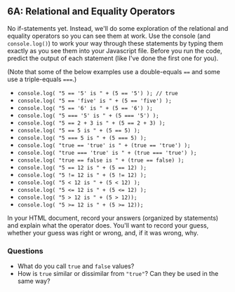 ## 6A: Relational and Equality Operators

No if-statements yet. Instead, we'll do some exploration of the relational and equality operators so you can see them at work. Use the console (and `console.log()`) to work your way through these statements by typing them exactly as you see them into your Javascript file. Before you run the code, predict the output of each statement (like I've done the first one for you).

(Note that some of the below examples use a double-equals `==` and some use a triple-equals `===`.)

- `console.log( "5 == '5' is " + (5 == '5') ); // true`
- `console.log( "5 == 'five' is " + (5 == 'five') );`
- `console.log( "5 == '6' is " + (5 == '6') );`
- `console.log( "5 === '5' is " + (5 === '5') );`
- `console.log( "5 == 2 + 3 is " + (5 == 2 + 3) );`
- `console.log( "5 == 5 is " + (5 == 5) );`
- `console.log( "5 === 5 is " + (5 === 5) );`
- `console.log( "true == 'true' is " + (true == 'true') );`
- `console.log( "true === 'true' is " + (true === 'true') );`
- `console.log( "true == false is " + (true == false) );`
- `console.log( "5 == 12 is " + (5 == 12) );`
- `console.log( "5 != 12 is " + (5 != 12) );`
- `console.log( "5 < 12 is " + (5 < 12) );`
- `console.log( "5 <= 12 is " + (5 <= 12) );`
- `console.log( "5 > 12 is " + (5 > 12));`
- `console.log( "5 >= 12 is " + (5 >= 12));`

In your HTML document, record your answers (organized by statements) and explain what the operator does. You'll want to record your guess, whether your guess was right or wrong, and, if it was wrong, why.

### Questions

- What do you call `true` and `false` values?
- How is `true` similar or dissimilar from `"true"`? Can they be used in the same way?
